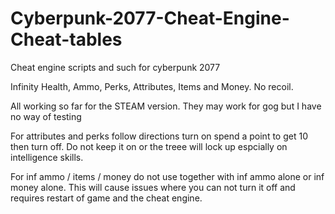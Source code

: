 # Cyberpunk-2077-Cheat-Engine-Cheat-tables
Cheat engine scripts and such for cyberpunk 2077



Infinity Health, Ammo, Perks, Attributes, Items and Money. No recoil.

All working so far for the STEAM version. They may work for gog but I have no way of testing

For attributes and perks follow directions turn on spend a point to get 10 then turn off. Do not keep it on or the treee will lock up espcially on intelligence skills. 

For inf ammo / items / money do not use together with inf ammo alone or inf money alone. This will cause issues where you can not turn it off and requires restart of game and the cheat engine. 


